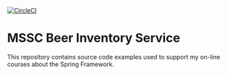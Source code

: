 [![CircleCI](https://circleci.com/gh/AzharSy3d/mssc-beer-inventory-service.svg?style=svg)](https://circleci.com/gh/AzharSy3d/mssc-beer-inventory-service)
# MSSC Beer Inventory Service

This repository contains source code examples used to support my on-line courses about the Spring Framework.
